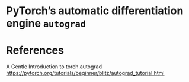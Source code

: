 # PyTorch’s automatic differentiation engine `autograd`


# References
A Gentle Introduction to torch.autograd<br>
https://pytorch.org/tutorials/beginner/blitz/autograd_tutorial.html
